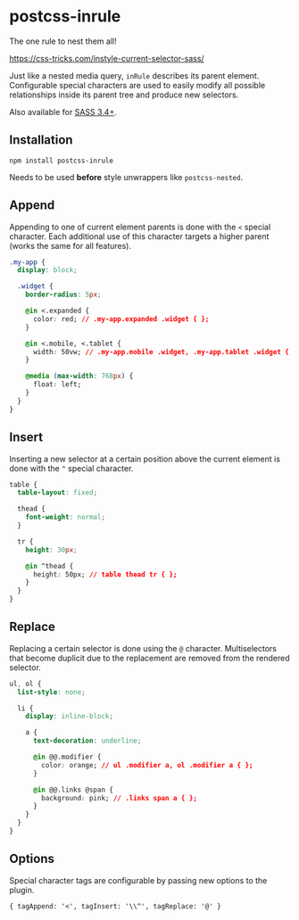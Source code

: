 # postcss-inrule

The one rule to nest them all!

https://css-tricks.com/instyle-current-selector-sass/

Just like a nested media query, `inRule` describes its parent element. Configurable special characters are used to easily modify all possible relationships inside its parent tree and produce new selectors.

Also available for [SASS 3.4+](https://github.com/salsita/inStyle).

## Installation

`npm install postcss-inrule`

Needs to be used **before** style unwrappers like `postcss-nested`.

## Append

Appending to one of current element parents is done with the `<` special character. Each additional use of this character targets a higher parent (works the same for all features).

```css
.my-app {
  display: block;

  .widget {
    border-radius: 5px;

    @in <.expanded {
      color: red; // .my-app.expanded .widget { };
    }

    @in <.mobile, <.tablet {
      width: 50vw; // .my-app.mobile .widget, .my-app.tablet .widget { };
    }

    @media (max-width: 768px) {
      float: left;
    }
  }
}
```

## Insert

Inserting a new selector at a certain position above the current element is done with the `^` special character.

```Css
table {
  table-layout: fixed;

  thead {
    font-weight: normal;
  }

  tr {
    height: 30px;

    @in ^thead {
      height: 50px; // table thead tr { };
    }
  }
}
```

## Replace

Replacing a certain selector is done using the `@` character. Multiselectors that become duplicit due to the replacement are removed from the rendered selector.

```Css
ul, ol {
  list-style: none;

  li {
    display: inline-block;

    a {
      text-decoration: underline;

      @in @@.modifier {
        color: orange; // ul .modifier a, ol .modifier a { };
      }

      @in @@.links @span {
        background: pink; // .links span a { };
      }
    }
  }
}
```

## Options

Special character tags are configurable by passing new options to the plugin.

`{ tagAppend: '<', tagInsert: '\\^', tagReplace: '@' }`
